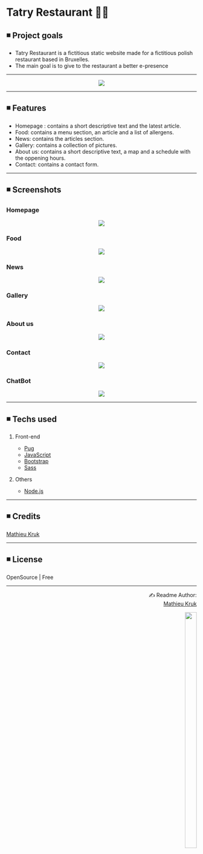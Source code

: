 # Tatry Restaurant 👨‍🍳

## ◾ Project goals

<ul>
  <li>Tatry Restaurant is a fictitious static website made for a fictitious polish restaurant based in Bruxelles.</li>
  <li>The main goal is to give to the restaurant a better e-presence</li>
</ul>

<hr>

<p align="center">
  <img src="public/images/repository/restaurant.jpg">
</p>

<hr>

## ◾ Features
<ul>
  <li>Homepage : contains a short descriptive text and the latest article.</li>
  <li>Food: contains a menu section, an article and a list of allergens.</li>
  <li>News: contains the articles section.</li>
  <li>Gallery: contains a collection of pictures.</li>
  <li>About us: contains a short descriptive text, a map and a schedule with the oppening hours.</li>
  <li>Contact: contains a contact form.</li>
</ul>

<hr>

## ◾ Screenshots

### Homepage
<p align="center">
  <img src="public/images/repository/homepage.png">
</p>

### Food
<p align="center">
  <img src="public/images/repository/food.png">
</p>

### News
<p align="center">
  <img src="public/images/repository/news.png">
</p>

### Gallery
<p align="center">
  <img src="public/images/repository/gallery.png">
</p>

### About us
<p align="center">
  <img src="public/images/repository/about.png">
</p>

### Contact
<p align="center">
  <img src="public/images/repository/contact.png">
</p>

### ChatBot
<p align="center">
  <img src="public/images/repository/bot.png">
</p>

<hr>

## ◾ Techs used

1. Front-end
   - [Pug](https://pugjs.org/api/getting-started.html)
   - [JavaScript](https://www.javascript.com/)
   - [Bootstrap](https://getbootstrap.com/)
   - [Sass](https://sass-lang.com/)
   
2. Others
   - [Node.js](https://nodejs.org/en/)

<hr>

## ◾ Credits

[Mathieu Kruk](https://github.com/MathieuKruk)

<hr>

## ◾ License

OpenSource | Free

<hr>

<p align="right">
  ✍️ Readme Author:<br>
  <a href="https://github.com/MathieuKruk">Mathieu Kruk</a>
</p>

<p align="right">
  <img src="https://media.giphy.com/media/55cUYFHVkzZQaZZO48/giphy.gif" height="40%" width="25%">
</p>
